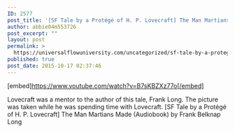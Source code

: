 ```yaml
---
ID: 2577
post_title: '[SF Tale by a Protégé of H. P. Lovecraft] The Man Martians Made (Audiobook) Frank Long'
author: abbie04m553726
post_excerpt: ""
layout: post
permalink: >
  https://universalflowuniversity.com/uncategorized/sf-tale-by-a-protege-of-h-p-lovecraft-the-man-martians-made-audiobook-frank-long/
published: true
post_date: 2015-10-17 02:37:46
---
```

[embed]https://www.youtube.com/watch?v=B7sKBZXz77o[/embed]<br>
<p>Lovecraft was a mentor to the author of this tale, Frank Long. The picture was taken while he was spending time with Lovecraft.
[SF Tale by a Protégé of H. P. Lovecraft] The Man Martians Made (Audiobook) by Frank Belknap Long</p>